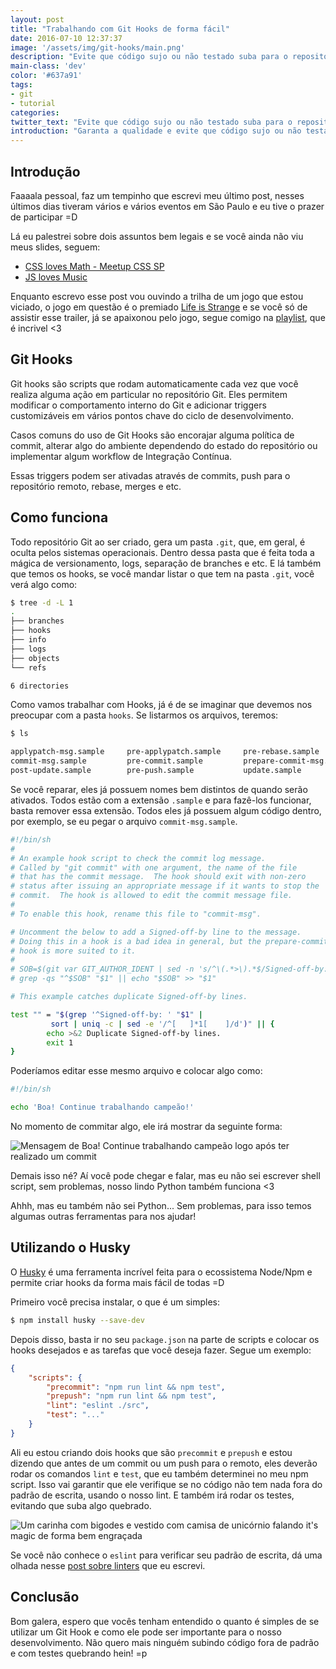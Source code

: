 ```yaml
---
layout: post
title: "Trabalhando com Git Hooks de forma fácil"
date: 2016-07-10 12:37:37
image: '/assets/img/git-hooks/main.png'
description: "Evite que código sujo ou não testado suba para o repositório remoto."
main-class: 'dev'
color: '#637a91'
tags:
- git
- tutorial
categories:
twitter_text: "Evite que código sujo ou não testado suba para o repositório remoto."
introduction: "Garanta a qualidade e evite que código sujo ou não testado suba para o repositório remoto."
---
```


## Introdução

Faaaala pessoal, faz um tempinho que escrevi meu último post, nesses últimos dias tiveram vários e vários eventos em São Paulo e eu tive o prazer de participar =D

Lá eu palestrei sobre dois assuntos bem legais e se você ainda não viu meus slides, seguem:

- [CSS loves Math - Meetup CSS SP](https://willianjusten.com.br/meetup-css-sp)
- [JS loves Music](https://willianjusten.com.br/frontinsampa-16)

Enquanto escrevo esse post vou ouvindo a trilha de um jogo que estou viciado, o jogo em questão é o premiado [Life is Strange](https://www.youtube.com/watch?v=AURVxvIZrmU) e se você só de assistir esse trailer, já se apaixonou pelo jogo, segue comigo na [playlist](https://open.spotify.com/user/officiallifeisstrange/playlist/1f5ZzLDTXHTDR8CYIEddpW), que é incrivel <3

## Git Hooks

Git hooks são scripts que rodam automaticamente cada vez que você realiza alguma ação em particular no repositório Git. Eles permitem modificar o comportamento interno do Git e adicionar triggers customizáveis em vários pontos chave do ciclo de desenvolvimento.

Casos comuns do uso de Git Hooks são encorajar alguma política de commit, alterar algo do ambiente dependendo do estado do repositório ou implementar algum workflow de Integração Contínua.

Essas triggers podem ser ativadas através de commits, push para o repositório remoto, rebase, merges e etc.

## Como funciona

Todo repositório Git ao ser criado, gera um pasta `.git`, que, em geral, é oculta pelos sistemas operacionais. Dentro dessa pasta que é feita toda a mágica de versionamento, logs, separação de branches e etc. E lá também que temos os hooks, se você mandar listar o que tem na pasta `.git`, você verá algo como:

```bash
$ tree -d -L 1
.
├── branches
├── hooks
├── info
├── logs
├── objects
└── refs

6 directories
```

Como vamos trabalhar com Hooks, já é de se imaginar que devemos nos preocupar com a pasta `hooks`. Se listarmos os arquivos, teremos:

```bash
$ ls

applypatch-msg.sample     pre-applypatch.sample     pre-rebase.sample
commit-msg.sample         pre-commit.sample         prepare-commit-msg.sample
post-update.sample        pre-push.sample           update.sample
```

Se você reparar, eles já possuem nomes bem distintos de quando serão ativados. Todos estão com a extensão `.sample` e para fazê-los funcionar, basta remover essa extensão. Todos eles já possuem algum código dentro, por exemplo, se eu pegar o arquivo `commit-msg.sample`.

```bash
#!/bin/sh
#
# An example hook script to check the commit log message.
# Called by "git commit" with one argument, the name of the file
# that has the commit message.  The hook should exit with non-zero
# status after issuing an appropriate message if it wants to stop the
# commit.  The hook is allowed to edit the commit message file.
#
# To enable this hook, rename this file to "commit-msg".

# Uncomment the below to add a Signed-off-by line to the message.
# Doing this in a hook is a bad idea in general, but the prepare-commit-msg
# hook is more suited to it.
#
# SOB=$(git var GIT_AUTHOR_IDENT | sed -n 's/^\(.*>\).*$/Signed-off-by: \1/p')
# grep -qs "^$SOB" "$1" || echo "$SOB" >> "$1"

# This example catches duplicate Signed-off-by lines.

test "" = "$(grep '^Signed-off-by: ' "$1" |
         sort | uniq -c | sed -e '/^[   ]*1[    ]/d')" || {
        echo >&2 Duplicate Signed-off-by lines.
        exit 1
}
```

Poderíamos editar esse mesmo arquivo e colocar algo como:

```bash
#!/bin/sh

echo 'Boa! Continue trabalhando campeão!'
```

No momento de commitar algo, ele irá mostrar da seguinte forma:

![Mensagem de Boa! Continue trabalhando campeão logo após ter realizado um commit](/assets/img/git-hooks/commit-message.png)

Demais isso né? Aí você pode chegar e falar, mas eu não sei escrever shell script, sem problemas, nosso lindo Python também funciona <3

Ahhh, mas eu também não sei Python... Sem problemas, para isso temos algumas outras ferramentas para nos ajudar!

## Utilizando o Husky

O [Husky](https://github.com/typicode/husky) é uma ferramenta incrível feita para o ecossistema Node/Npm e permite criar hooks da forma mais fácil de todas =D

Primeiro você precisa instalar, o que é um simples:

```bash
$ npm install husky --save-dev
```

Depois disso, basta ir no seu `package.json` na parte de scripts e colocar os hooks desejados e as tarefas que você deseja fazer. Segue um exemplo:

```json
{
    "scripts": {
        "precommit": "npm run lint && npm test",
        "prepush": "npm run lint && npm test",
        "lint": "eslint ./src",
        "test": "..."
    }
}
```

Ali eu estou criando dois hooks que são `precommit` e `prepush` e estou dizendo que antes de um commit ou um push para o remoto, eles deverão rodar os comandos `lint` e `test`, que eu também determinei no meu npm script. Isso vai garantir que ele verifique se no código não tem nada fora do padrão de escrita, usando o nosso lint. E também irá rodar os testes, evitando que suba algo quebrado.

![Um carinha com bigodes e vestido com camisa de unicórnio falando it's magic de forma bem engraçada](https://i.imgur.com/iZcUNxH.gif)

Se você não conhece o `eslint` para verificar seu padrão de escrita, dá uma olhada nesse [post sobre linters](https://willianjusten.com.br/analisando-seu-codigo-js-com-linter/) que eu escrevi.

## Conclusão

Bom galera, espero que vocês tenham entendido o quanto é simples de se utilizar um Git Hook e como ele pode ser importante para o nosso desenvolvimento. Não quero mais ninguém subindo código fora de padrão e com testes quebrando hein! =p
